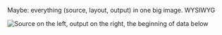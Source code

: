 Maybe: everything (source, layout, output) in one big image. WYSIWYG

![Source on the left, output on the right, the beginning of data below](https://grant-uploader.s3.amazonaws.com/2024-08-30-21-30-20-2000.jpg)
